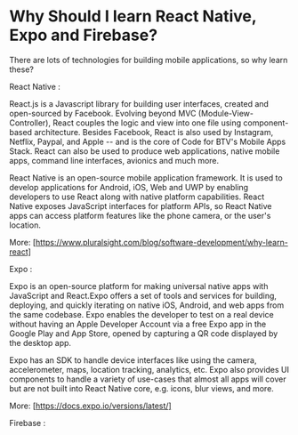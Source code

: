 # Why Should I learn React Native, Expo and Firebase?

There are lots of technologies for building mobile applications, so why learn these?

React Native :

React.js is a Javascript library for building user interfaces, created and open-sourced by Facebook. Evolving beyond MVC (Module-View-Controller), React couples the logic and view into one file using component-based architecture. Besides Facebook, React is also used by Instagram, Netflix, Paypal, and Apple -- and is the core of Code for BTV's Mobile Apps Stack.  React can also be used to produce web applications, native mobile apps, command line interfaces, avionics and much more.

React Native is an open-source mobile application framework. It is used to develop applications for Android, iOS, Web and UWP by enabling developers to use React along with native platform capabilities.  React Native exposes JavaScript interfaces for platform APIs, so React Native apps can access platform features like the phone camera, or the user's location.

More: [https://www.pluralsight.com/blog/software-development/why-learn-react]

Expo : 

Expo is an open-source platform for making universal native apps with JavaScript and React.Expo offers a set of tools and services for building, deploying, and quickly iterating on native iOS, Android, and web apps from the same codebase.  Expo enables the developer to test on a real device without having an Apple Developer Account via a free Expo app in the Google Play and App Store, opened by capturing a QR code displayed by the desktop app. 

Expo has an SDK to handle device interfaces like using the camera, accelerometer, maps, location tracking, analytics, etc. Expo also provides UI components to handle a variety of use-cases that almost all apps will cover but are not built into React Native core, e.g. icons, blur views, and more.

More: [https://docs.expo.io/versions/latest/]

Firebase :
